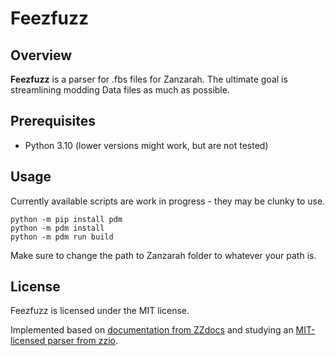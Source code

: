 # Feezfuzz

## Overview

**Feezfuzz** is a parser for .fbs files for Zanzarah. The ultimate goal is streamlining modding Data files as much as possible.

## Prerequisites

* Python 3.10 (lower versions might work, but are not tested)

## Usage

Currently available scripts are work in progress - they may be clunky to use.

```
python -m pip install pdm
python -m pdm install
python -m pdm run build
```

Make sure to change the path to Zanzarah folder to whatever your path is.

## License

Feezfuzz is licensed under the MIT license.

Implemented based on [documentation from ZZdocs](https://github.com/helco/zzdocs/) and studying an [MIT-licensed parser from zzio](https://github.com/helco/zzio).
